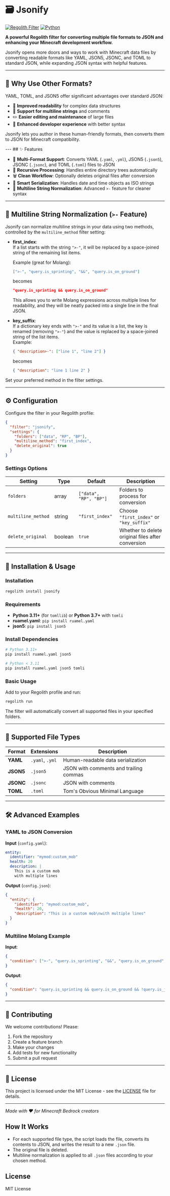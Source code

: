 # 🗃️ Jsonify

[![Regolith Filter](https://img.shields.io/badge/Regolith-Filter-blue)](https://regolith-mc.github.io/)
[![Python](https://img.shields.io/badge/Python-3.7%2B-brightgreen)](https://python.org)

**A powerful Regolith filter for converting multiple file formats to JSON and enhancing your Minecraft development workflow.**

Jsonify opens more doors and ways to work with Minecraft data files by converting readable formats like YAML, JSON5, JSONC, and TOML to standard JSON, while expanding JSON syntax with helpful features.

---

## 🎯 Why Use Other Formats?

YAML, TOML, and JSON5 offer significant advantages over standard JSON:

- 📖 **Improved readability** for complex data structures
- 📝 **Support for multiline strings** and comments
- ✏️ **Easier editing and maintenance** of large files
- 🔧 **Enhanced developer experience** with better syntax

Jsonify lets you author in these human-friendly formats, then converts them to JSON for Minecraft compatibility.

--- ## ✨ Features

- 🔄 **Multi-Format Support**: Converts YAML (`.yaml`, `.yml`), JSON5 (`.json5`), JSONC (`.jsonc`), and TOML (`.toml`) files to JSON
- 📁 **Recursive Processing**: Handles entire directory trees automatically
- 🗑️ **Clean Workflow**: Optionally deletes original files after conversion
- 📅 **Smart Serialization**: Handles date and time objects as ISO strings
- 📄 **Multiline String Normalization**: Advanced `>-` feature for cleaner syntax

---

## 🧩 Multiline String Normalization (`>-` Feature)

Jsonify can normalize multiline strings in your data using two methods, controlled by the `multiline_method` filter setting:

- **first_index**:  
  If a list starts with the string `">-"`, it will be replaced by a space-joined string of the remaining list items.  

  Example (great for Molang):
  ```json
  [">-", "query.is_sprinting", "&&", "query.is_on_ground"]
  ```
  becomes
  ```json
  "query.is_sprinting && query.is_on_ground"
  ```
  This allows you to write Molang expressions across multiple lines for readability, and they will be neatly packed into a single line in the final JSON.

- **key_suffix**:  
  If a dictionary key ends with `">-"` and its value is a list, the key is renamed (removing `">-"`) and the value is replaced by a space-joined string of the list items.  
  Example:
  ```json
  { "description>-": ["line 1", "line 2"] }
  ```
  becomes
  ```json
  { "description": "line 1 line 2" }
  ```

Set your preferred method in the filter settings.

---

## ⚙️ Configuration

Configure the filter in your Regolith profile:

```json
{
  "filter": "jsonify",
  "settings": {
    "folders": ["data", "RP", "BP"],
    "multiline_method": "first_index",
    "delete_original": true
  }
}
```

### Settings Options

| Setting | Type | Default | Description |
|---------|------|---------|-------------|
| `folders` | array | `["data", "RP", "BP"]` | Folders to process for conversion |
| `multiline_method` | string | `"first_index"` | Choose `"first_index"` or `"key_suffix"` |
| `delete_original` | boolean | `true` | Whether to delete original files after conversion |

---

## 🚀 Installation & Usage

### Installation
```bash
regolith install jsonify
```

### Requirements
- **Python 3.11+** (for `tomllib`) or **Python 3.7+** with `tomli`
- **ruamel.yaml**: `pip install ruamel.yaml`
- **json5**: `pip install json5`

### Install Dependencies
```bash
# Python 3.11+
pip install ruamel.yaml json5

# Python < 3.11
pip install ruamel.yaml json5 tomli
```

### Basic Usage

Add to your Regolith profile and run:
```bash
regolith run
```

The filter will automatically convert all supported files in your specified folders.

---

## 📁 Supported File Types

| Format | Extensions | Description |
|--------|------------|-------------|
| **YAML** | `.yaml`, `.yml` | Human-readable data serialization |
| **JSON5** | `.json5` | JSON with comments and trailing commas |
| **JSONC** | `.jsonc` | JSON with comments |
| **TOML** | `.toml` | Tom's Obvious Minimal Language |

---

## 🛠️ Advanced Examples

### YAML to JSON Conversion
**Input** (`config.yaml`):
```yaml
entity:
  identifier: "mymod:custom_mob"
  health: 20
  description: |
    This is a custom mob
    with multiple lines
```

**Output** (`config.json`):
```json
{
  "entity": {
    "identifier": "mymod:custom_mob",
    "health": 20,
    "description": "This is a custom mob\nwith multiple lines"
  }
}
```

### Multiline Molang Example
**Input**:
```json
{
  "condition": [">-", "query.is_sprinting", "&&", "query.is_on_ground", "&&", "!query.is_jumping"]
}
```

**Output**:
```json
{
  "condition": "query.is_sprinting && query.is_on_ground && !query.is_jumping"
}
```

---

## 🤝 Contributing

We welcome contributions! Please:

1. Fork the repository
2. Create a feature branch
3. Make your changes
4. Add tests for new functionality
5. Submit a pull request

---

## 📄 License

This project is licensed under the MIT License - see the [LICENSE](../LICENSE) file for details.

---

*Made with ❤️ for Minecraft Bedrock creators*

## How It Works

- For each supported file type, the script loads the file, converts its contents to JSON, and writes the result to a new `.json` file.
- The original file is deleted.
- Multiline normalization is applied to all `.json` files according to your chosen method.

## License

MIT License